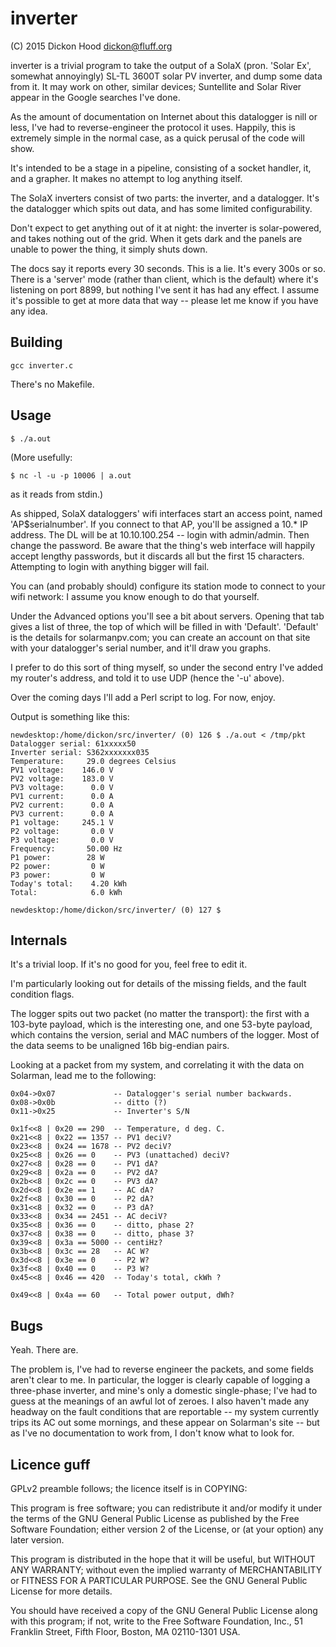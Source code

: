 inverter
========

(C) 2015 Dickon Hood <dickon@fluff.org>

inverter is a trivial program to take the output of a SolaX (pron. 'Solar
Ex', somewhat annoyingly) SL-TL 3600T solar PV inverter, and dump some data
from it.  It may work on other, similar devices; Suntellite and Solar River
appear in the Google searches I've done.

As the amount of documentation on Internet about this datalogger is nill or
less, I've had to reverse-engineer the protocol it uses.  Happily, this is
extremely simple in the normal case, as a quick perusal of the code will
show.

It's intended to be a stage in a pipeline, consisting of a socket handler,
it, and a grapher.  It makes no attempt to log anything itself.

The SolaX inverters consist of two parts: the inverter, and a datalogger.
It's the datalogger which spits out data, and has some limited
configurability.

Don't expect to get anything out of it at night: the inverter is
solar-powered, and takes nothing out of the grid.  When it gets dark and the
panels are unable to power the thing, it simply shuts down.

The docs say it reports every 30 seconds.  This is a lie.  It's every 300s
or so.  There is a 'server' mode (rather than client, which is the default)
where it's listening on port 8899, but nothing I've sent it has had any
effect.  I assume it's possible to get at more data that way -- please let
me know if you have any idea.


Building
--------

```gcc inverter.c```

There's no Makefile.


Usage
-----

```$ ./a.out```


(More usefully:

```$ nc -l -u -p 10006 | a.out```

as it reads from stdin.)


As shipped, SolaX dataloggers' wifi interfaces start an access point, named
'AP$serialnumber'.  If you connect to that AP, you'll be assigned a 10.* IP
address.  The DL will be at 10.10.100.254 -- login with admin/admin.  Then
change the password.  Be aware that the thing's web interface will happily
accept lengthy passwords, but it discards all but the first 15 characters.
Attempting to login with anything bigger will fail.

You can (and probably should) configure its station mode to connect to your
wifi network: I assume you know enough to do that yourself.

Under the Advanced options you'll see a bit about servers.  Opening that tab
gives a list of three, the top of which will be filled in with 'Default'.
'Default' is the details for solarmanpv.com; you can create an account on
that site with your datalogger's serial number, and it'll draw you graphs.

I prefer to do this sort of thing myself, so under the second entry I've
added my router's address, and told it to use UDP (hence the '-u' above).

Over the coming days I'll add a Perl script to log.  For now, enjoy.

Output is something like this:

```
newdesktop:/home/dickon/src/inverter/ (0) 126 $ ./a.out < /tmp/pkt 
Datalogger serial: 61xxxxx50
Inverter serial: S362xxxxxxx035
Temperature:     29.0 degrees Celsius
PV1 voltage:    146.0 V
PV2 voltage:    183.0 V
PV3 voltage:      0.0 V
PV1 current:      0.0 A
PV2 current:      0.0 A
PV3 current:      0.0 A
P1 voltage:     245.1 V
P2 voltage:       0.0 V
P3 voltage:       0.0 V
Frequency:       50.00 Hz
P1 power:        28 W
P2 power:         0 W
P3 power:         0 W
Today's total:    4.20 kWh
Total:            6.0 kWh

newdesktop:/home/dickon/src/inverter/ (0) 127 $ 
```

Internals
---------

It's a trivial loop.  If it's no good for you, feel free to edit it.

I'm particularly looking out for details of the missing fields, and the
fault condition flags.

The logger spits out two packet (no matter the transport): the first with a
103-byte payload, which is the interesting one, and one 53-byte payload,
which contains the version, serial and MAC numbers of the logger.  Most of
the data seems to be unaligned 16b big-endian pairs.

Looking at a packet from my system, and correlating it with the data on
Solarman, lead me to the following:

```
0x04->0x07             -- Datalogger's serial number backwards.
0x08->0x0b             -- ditto (?)
0x11->0x25             -- Inverter's S/N

0x1f<<8 | 0x20 == 290  -- Temperature, d deg. C.
0x21<<8 | 0x22 == 1357 -- PV1 deciV?
0x23<<8 | 0x24 == 1678 -- PV2 deciV?
0x25<<8 | 0x26 == 0    -- PV3 (unattached) deciV?
0x27<<8 | 0x28 == 0    -- PV1 dA?
0x29<<8 | 0x2a == 0    -- PV2 dA?
0x2b<<8 | 0x2c == 0    -- PV3 dA?
0x2d<<8 | 0x2e == 1    -- AC dA?
0x2f<<8 | 0x30 == 0    -- P2 dA?
0x31<<8 | 0x32 == 0    -- P3 dA?
0x33<<8 | 0x34 == 2451 -- AC deciV?
0x35<<8 | 0x36 == 0    -- ditto, phase 2?
0x37<<8 | 0x38 == 0    -- ditto, phase 3?
0x39<<8 | 0x3a == 5000 -- centiHz?
0x3b<<8 | 0x3c == 28   -- AC W?
0x3d<<8 | 0x3e == 0    -- P2 W?
0x3f<<8 | 0x40 == 0    -- P3 W?
0x45<<8 | 0x46 == 420  -- Today's total, ckWh ?

0x49<<8 | 0x4a == 60   -- Total power output, dWh?
```



Bugs
----

Yeah.  There are.

The problem is, I've had to reverse engineer the packets, and some fields
aren't clear to me.  In particular, the logger is clearly capable of logging
a three-phase inverter, and mine's only a domestic single-phase; I've had to
guess at the meanings of an awful lot of zeroes.  I also haven't made any
headway on the fault conditions that are reportable -- my system currently
trips its AC out some mornings, and these appear on Solarman's site -- but
as I've no documentation to work from, I don't know what to look for.



Licence guff
------------

GPLv2 preamble follows; the licence itself is in COPYING:

This program is free software; you can redistribute it and/or modify it
under the terms of the GNU General Public License as published by the Free
Software Foundation; either version 2 of the License, or (at your option)
any later version.

This program is distributed in the hope that it will be useful, but WITHOUT
ANY WARRANTY; without even the implied warranty of MERCHANTABILITY or
FITNESS FOR A PARTICULAR PURPOSE.  See the GNU General Public License for
more details.

You should have received a copy of the GNU General Public License along with
this program; if not, write to the Free Software Foundation, Inc., 51
Franklin Street, Fifth Floor, Boston, MA 02110-1301 USA.

